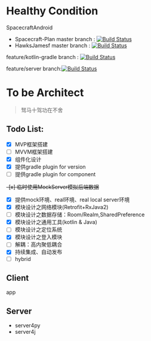 # Healthy Condition
SpacecraftAndroid
- Spacecraft-Plan master branch : [![Build Status](https://travis-ci.com/Spacecraft-Plan/SpacecraftAndroid.svg?branch=master)](https://travis-ci.com/Spacecraft-Plan/SpacecraftAndroid)
- HawksJamesf master branch : [![Build Status](https://travis-ci.org/HawksJamesf/Spacecraft.svg?branch=master)](https://travis-ci.org/HawksJamesf/Spacecraft)

feature/kotlin-gradle branch : [![Build Status](https://travis-ci.org/HawksJamesf/Spacecraft.svg?branch=feature/kotlin-gradle)](https://travis-ci.org/HawksJamesf/Spacecraft)

feature/server branch:[![Build Status](https://travis-ci.org/HawksJamesf/Spacecraft.svg?branch=feature%2Fserver)](https://travis-ci.org/HawksJamesf/Spacecraft)
# To be Architect
> 驽马十驾功在不舍

## Todo List:

- [x] MVP框架搭建
- [ ] MVVM框架搭建
- [x] 组件化设计
- [x] 提供gradle plugin for version
- [ ] 提供gradle plugin for component

~~-[x] 临时使用MockServer模拟后端数据~~
- [x] 提供mock环境、real环境、real local server环境
- [x] 模块设计之网络模块(Retrofit+RxJava2)
- [ ] 模块设计之数据存储：Room/Realm,SharedPreference
- [x] 模块设计之通用工具(kotlin & Java)
- [ ] 模块设计之定位系统
- [x] 模块设计之登入模块
- [ ] 解耦：高内聚低耦合
- [x] 持续集成、自动发布
- [ ] hybrid
## Client
app

## Server
- server4py
- server4j

